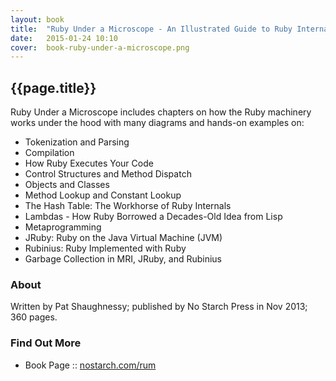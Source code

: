 ```yaml
---
layout: book
title:  "Ruby Under a Microscope - An Illustrated Guide to Ruby Internals by Pat Shaughnessy"
date:   2015-01-24 10:10
cover:  book-ruby-under-a-microscope.png
---
```


## {{page.title}}

<img src="{{site.url}}/i/{{page.cover}}" alt="" style="float: left; margin:0 15px 0 0;">

Ruby Under a Microscope includes chapters on how the Ruby machinery
works under the hood with many diagrams and hands-on examples on:

- Tokenization and Parsing
- Compilation
- How Ruby Executes Your Code
- Control Structures and Method Dispatch
- Objects and Classes
- Method Lookup and Constant Lookup
- The Hash Table: The Workhorse of Ruby Internals
- Lambdas - How Ruby Borrowed a Decades-Old Idea from Lisp
- Metaprogramming
- JRuby: Ruby on the Java Virtual Machine (JVM)
- Rubinius: Ruby Implemented with Ruby
- Garbage Collection in MRI, JRuby, and Rubinius


### About

Written by Pat Shaughnessy; published by No Starch Press in Nov 2013;
360 pages. 


### Find Out More

- Book Page :: [nostarch.com/rum](http://www.nostarch.com/rum)

